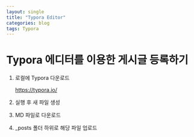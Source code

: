 ```yaml
---
layout: single
title: "Typora Editor"
categories: blog
tags: Typora
---
```


# Typora 에디터를 이용한 게시글 등록하기

1. 로컬에 Typora 다운로드

   https://typora.io/

2. 실행 후 새 파일 생성

3. MD 파일로 다운로드

4. \_posts 폴더 하위로 해당 파일 업로드
